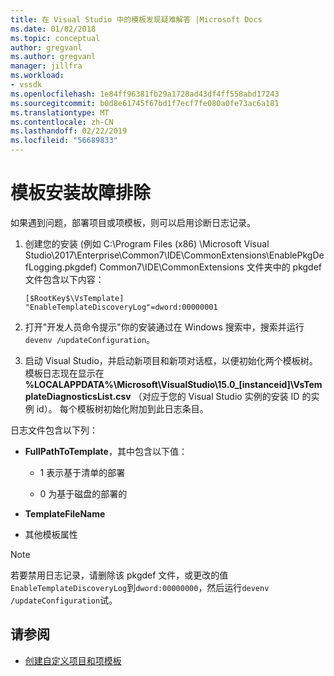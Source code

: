 ```yaml
---
title: 在 Visual Studio 中的模板发现疑难解答 |Microsoft Docs
ms.date: 01/02/2018
ms.topic: conceptual
author: gregvanl
ms.author: gregvanl
manager: jillfra
ms.workload:
- vssdk
ms.openlocfilehash: 1e84ff96381fb29a1728ad43df4ff558abd17243
ms.sourcegitcommit: b0d8e61745f67bd1f7ecf7fe080a0fe73ac6a181
ms.translationtype: MT
ms.contentlocale: zh-CN
ms.lasthandoff: 02/22/2019
ms.locfileid: "56689833"
---
```

# <a name="troubleshooting-template-installation"></a>模板安装故障排除

如果遇到问题，部署项目或项模板，则可以启用诊断日志记录。

1. 创建您的安装 (例如 C:\Program Files (x86) \Microsoft Visual Studio\2017\Enterprise\Common7\IDE\CommonExtensions\EnablePkgDefLogging.pkgdef) Common7\IDE\CommonExtensions 文件夹中的 pkgdef 文件包含以下内容：

    ```
    [$RootKey$\VsTemplate]
    "EnableTemplateDiscoveryLog"=dword:00000001
    ```

1. 打开"开发人员命令提示"你的安装通过在 Windows 搜索中，搜索并运行`devenv /updateConfiguration`。

1. 启动 Visual Studio，并启动新项目和新项对话框，以便初始化两个模板树。 模板日志现在显示在 **%LOCALAPPDATA%\Microsoft\VisualStudio\15.0_[instanceid]\VsTemplateDiagnosticsList.csv** （对应于您的 Visual Studio 实例的安装 ID 的实例 id）。 每个模板树初始化附加到此日志条目。

日志文件包含以下列：

- **FullPathToTemplate**，其中包含以下值：

    - 1 表示基于清单的部署

    - 0 为基于磁盘的部署的

- **TemplateFileName**

- 其他模板属性

> [!NOTE]
> 若要禁用日志记录，请删除该 pkgdef 文件，或更改的值`EnableTemplateDiscoveryLog`到`dword:00000000`，然后运行`devenv /updateConfiguration`试。

## <a name="see-also"></a>请参阅

- [创建自定义项目和项模板](creating-custom-project-and-item-templates.md)